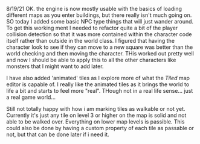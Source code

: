 8/19/21
OK. the engine is now mostly usable with the basics of loading different maps as you enter buildings, but there really isn't much going on. SO today I added some basic NPC type things that will just wander around. To get this working ment I needed to refactor quite a bit of the player collision detection so that it was more contained within the character code itself rather than outside in the world class. I figured that having the character look to see if they can move to a new square was better than the world checking and then moving the character. THis worked out pretty well and now I should be able to apply this to all the other characters like monsters that I might want to add later. 

I have also added 'animated' tiles as I explore more of what the _Tiled_ map editor is capable of. I really like the animated tiles as it brings the world to life a bit and starts to feel more "real". THough not in a real life sense... just a real game world...

Still not totally happy with how i am marking tiles as walkable or not yet. Currently it's just any tile on level 3 or higher on the map is solid and not able to be walked over. Everything on lower map levels is passible. This could also be done by having a custom property of each tile as passable or not, but that can be done later if i need it.


